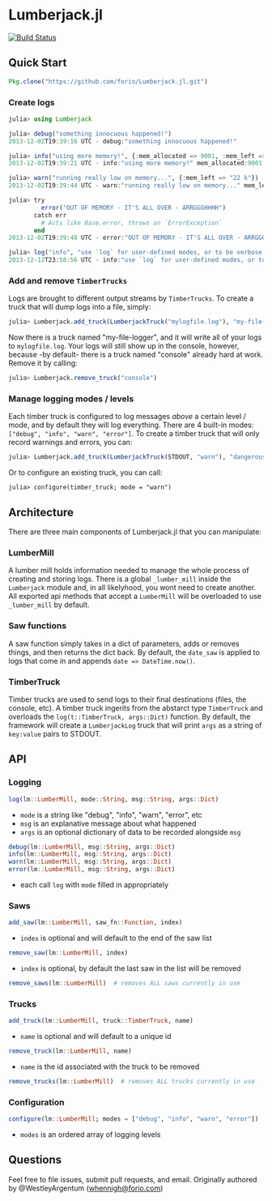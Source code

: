 Lumberjack.jl
=============
[![Build Status](https://magnum.travis-ci.com/forio/Lumberjack.jl.png?token=g2BATAK3ptx7LojqfRxq&branch=master)](https://magnum.travis-ci.com/forio/Lumberjack.jl)

## Quick Start
```julia
Pkg.clone("https://github.com/forio/Lumberjack.jl.git")
```

### Create logs
```julia
julia> using Lumberjack

julia> debug("something innocuous happened!")
2013-12-02T19:39:16 UTC - debug:"something innocuous happened!"

julia> info("using more memory!", {:mem_allocated => 9001, :mem_left => 22})
2013-12-02T19:39:21 UTC - info:"using more memory!" mem_allocated:9001 mem_left:22

julia> warn("running really low on memory...", {:mem_left => "22 k"})
2013-12-02T19:39:44 UTC - warn:"running really low on memory..." mem_left:"22 k"

julia> try
         error("OUT OF MEMORY - IT'S ALL OVER - ARRGGGHHHH")
       catch err
         # Acts like Base.error, throws an `ErrorException`
       end
2013-12-02T19:39:48 UTC - error:"OUT OF MEMORY - IT'S ALL OVER - ARRGGGHHHH"

julia> log("info", "use `log` for user-defined modes, or to be verbose.")
2013-12-12T23:58:56 UTC - info:"use `log` for user-defined modes, or to be verbose."
```

### Add and remove `TimberTrucks`
Logs are brought to different output streams by `TimberTrucks`. To create a truck that will dump logs into a file, simply:
```julia
julia> Lumberjack.add_truck(LumberjackTruck("mylogfile.log"), "my-file-logger")
```
Now there is a truck named "my-file-logger", and it will write all of your logs to `mylogfile.log`. Your logs will still show up in the console, however, because -by default- there is a truck named "console" already hard at work. Remove it by calling:
```julia
julia> Lumberjack.remove_truck("console")
```

### Manage logging modes / levels
Each timber truck is configured to log messages _above_ a certain level / mode, and by default they will log everything. There are 4 built-in modes: `["debug", "info", "warn", "error"]`. To create a timber truck that will only record warnings and errors, you can:
```julia
julia> Lumberjack.add_truck(LumberjackTruck(STDOUT, "warn"), "dangerous-logger")
```

Or to configure an existing truck, you can call:
```
julia> configure(timber_truck; mode = "warn")
```
## Architecture

There are three main components of Lumberjack.jl that you can manipulate:

### LumberMill

A lumber mill holds information needed to manage the whole process of creating and storing logs. There is a global `_lumber_mill` inside the `Lumberjack` module and, in all likelyhood, you wont need to create another. All exported api methods that accept a `LumberMill` will be overloaded to use `_lumber_mill` by default.

### Saw functions

A saw function simply takes in a dict of parameters, adds or removes things, and then returns the dict back. By default, the `date_saw` is applied to logs that come in and appends `date => DateTime.now()`.

### TimberTruck

Timber trucks are used to send logs to their final destinations (files, the console, etc). A timber truck ingerits from the abstarct type `TimberTruck` and overloads the `log(t::TimberTruck, args::Dict)` function. By default, the framework will create a `LumberjackLog` truck that will print `args` as a string of `key:value` pairs to STDOUT.


## API

### Logging
```julia
log(lm::LumberMill, mode::String, msg::String, args::Dict)
```
+ `mode` is a string like "debug", "info", "warn", "error", etc
+ `msg` is an explanative message about what happened
+ `args` is an optional dictionary of data to be recorded alongside `msg`


```julia
debug(lm::LumberMill, msg::String, args::Dict)
info(lm::LumberMill, msg::String, args::Dict)
warn(lm::LumberMill, msg::String, args::Dict)
error(lm::LumberMill, msg::String, args::Dict)
```
+ each call `log` with `mode` filled in appropriately


### Saws
```julia
add_saw(lm::LumberMill, saw_fn::Function, index)
```
+ `index` is optional and will default to the end of the saw list


```julia
remove_saw(lm::LumberMill, index)
```
+ `index` is optional, by default the last saw in the list will be removed


```julia
remove_saws(lm::LumberMill)  # removes ALL saws currently in use
```


### Trucks
```julia
add_truck(lm::LumberMill, truck::TimberTruck, name)
```
+ `name` is optional and will default to a unique id


```julia
remove_truck(lm::LumberMill, name)
```
+ `name` is the id associated with the truck to be removed


```julia
remove_trucks(lm::LumberMill)  # removes ALL trucks currently in use
```


### Configuration
```julia
configure(lm::LumberMill; modes = ["debug", "info", "warn", "error"])
```
+ `modes` is an ordered array of logging levels


## Questions
Feel free to file issues, submit pull requests, and email. Originally authored by @WestleyArgentum (whennigh@forio.com)
